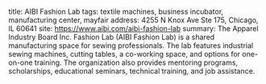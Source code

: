 title: AIBI Fashion Lab
tags: textile machines, business incubator, manufacturing center, mayfair
address: 4255 N Knox Ave Ste 175, Chicago, IL 60641
site: https://www.aibi.com/aibi-fashion-lab
summary: The Apparel Industry Board Inc. Fashion Lab (AIBI Fashion Lab) is a shared manufacturing space for sewing professionals. The lab features industrial sewing machines, cutting tables, a co-working space, and options for one-on-one training. The organization also provides mentoring programs, scholarships, educational seminars, technical training, and job assistance.